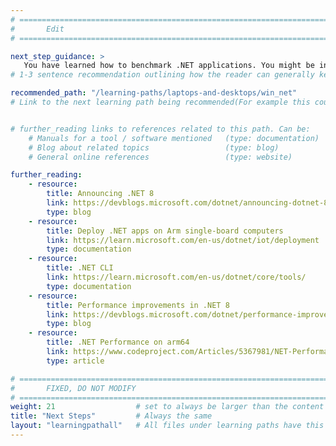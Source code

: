 ```yaml
---
# ================================================================================
#       Edit
# ================================================================================

next_step_guidance: >
   You have learned how to benchmark .NET applications. You might be interested in learning how to build a Windows on Arm native application with the .NET framework
# 1-3 sentence recommendation outlining how the reader can generally keep learning about these topics, and a specific explanation of why the next step is being recommended.

recommended_path: "/learning-paths/laptops-and-desktops/win_net"
# Link to the next learning path being recommended(For example this could be /learning-paths/servers-and-cloud-computing/mongodb).


# further_reading links to references related to this path. Can be:
    # Manuals for a tool / software mentioned   (type: documentation)
    # Blog about related topics                 (type: blog)
    # General online references                 (type: website) 

further_reading:
    - resource:
        title: Announcing .NET 8
        link: https://devblogs.microsoft.com/dotnet/announcing-dotnet-8/
        type: blog
    - resource:
        title: Deploy .NET apps on Arm single-board computers
        link: https://learn.microsoft.com/en-us/dotnet/iot/deployment
        type: documentation
    - resource:
        title: .NET CLI
        link: https://learn.microsoft.com/en-us/dotnet/core/tools/
        type: documentation
    - resource:
        title: Performance improvements in .NET 8
        link: https://devblogs.microsoft.com/dotnet/performance-improvements-in-net-8/
        type: blog
    - resource:
        title: .NET Performance on arm64
        link: https://www.codeproject.com/Articles/5367981/NET-Performance-on-Arm64
        type: article

# ================================================================================
#       FIXED, DO NOT MODIFY
# ================================================================================
weight: 21                  # set to always be larger than the content in this path, and one more than 'review'
title: "Next Steps"         # Always the same
layout: "learningpathall"   # All files under learning paths have this same wrapper
---
```

